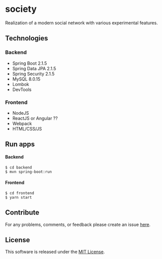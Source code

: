 # society
Realization of a modern social network with various experimental features.

## Technologies
### Backend
- Spring Boot 2.1.5
- Spring Data JPA 2.1.5
- Spring Security 2.1.5
- MySQL 8.0.15
- Lombok
- DevTools

### Frontend
- NodeJS
- ReactJS or Angular ??
- Webpack
- HTML/CSS/JS

## Run apps
#### Backend
```
$ cd backend
$ mvn spring-boot:run
```

#### Frontend
```
$ cd frontend
$ yarn start
```

## Contribute
For any problems, comments, or feedback please create an issue 
[here](https://github.com/perfectstorms/society/issues).
<br>

## License
This software is released under the [MIT License](http://mitlicense.org).
